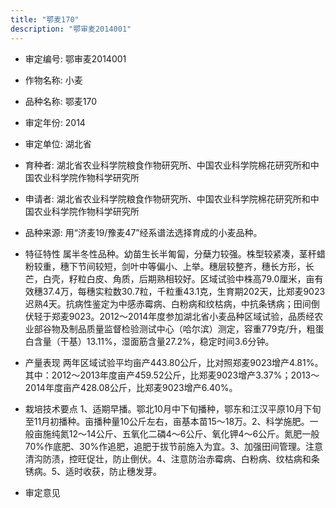 ```yaml
---
title: "鄂麦170"
description: "鄂审麦2014001"
---
```

* 审定编号:  鄂审麦2014001

*  作物名称:  小麦

*  品种名称:  鄂麦170

*  审定年份:  2014

*  审定单位:  湖北省

* 育种者:  湖北省农业科学院粮食作物研究所、中国农业科学院棉花研究所和中国农业科学院作物科学研究所

*  申请者:  湖北省农业科学院粮食作物研究所、中国农业科学院棉花研究所和中国农业科学院作物科学研究所

*  品种来源:  用“济麦19/豫麦47”经系谱法选择育成的小麦品种。

*  特征特性
属半冬性品种。幼苗生长半匍匐，分蘖力较强。株型较紧凑，茎秆蜡粉较重，穗下节间较短，剑叶中等偏小、上举。穗层较整齐，穗长方形，长芒，白壳，籽粒白皮、角质，后期熟相较好。区域试验中株高79.0厘米，亩有效穗37.4万，每穗实粒数30.7粒，千粒重43.1克，生育期202天，比郑麦9023迟熟4天。抗病性鉴定为中感赤霉病、白粉病和纹枯病，中抗条锈病；田间倒伏轻于郑麦9023。2012～2014年度参加湖北省小麦品种区域试验，品质经农业部谷物及制品质量监督检验测试中心（哈尔滨）测定，容重779克/升，粗蛋白含量（干基）13.11%，湿面筋含量27.2%，稳定时间3.6分钟。

*  产量表现
两年区域试验平均亩产443.80公斤，比对照郑麦9023增产4.81%。其中：2012～2013年度亩产459.52公斤，比郑麦9023增产3.37%；2013～2014年度亩产428.08公斤，比郑麦9023增产6.40%。

*  栽培技术要点
1、适期早播。鄂北10月中下旬播种，鄂东和江汉平原10月下旬至11月初播种。亩播种量10公斤左右，亩基本苗15～18万。2、科学施肥。一般亩施纯氮12～14公斤、五氧化二磷4～6公斤、氧化钾4～6公斤。氮肥一般70%作底肥、30%作追肥，追肥于拔节前施入为宜。3、加强田间管理。注意清沟防渍，控旺促壮，防止倒伏。4、注意防治赤霉病、白粉病、纹枯病和条锈病。5、适时收获，防止穗发芽。

*  审定意见

